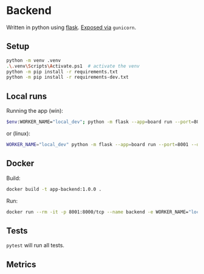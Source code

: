 # Backend

Written in python using [flask](https://flask.palletsprojects.com/en/3.0.x/).
[Exposed via](https://flask.palletsprojects.com/en/stable/deploying/gunicorn/) `gunicorn`.

## Setup

```bash
python -m venv .venv
.\.venv\Scripts\Activate.ps1  # activate the venv
python -m pip install -r requirements.txt
python -m pip install -r requirements-dev.txt
```

## Local runs

Running the app (win):

```bash
$env:WORKER_NAME="local_dev"; python -m flask --app=board run --port=8001 --debug
```

or (linux):

```bash
WORKER_NAME="local_dev" python -m flask --app=board run --port=8001 --debug
```

## Docker

Build:

```bash
docker build -t app-backend:1.0.0 .
```

Run:

```bash
docker run --rm -it -p 8001:8000/tcp --name backend -e WORKER_NAME="local_dev" app-backend:1.0.0
```

## Tests

`pytest` will run all tests.

## Metrics

